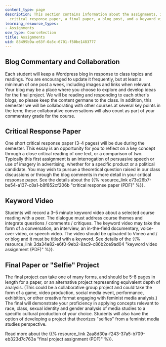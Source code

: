 ```yaml
---
content_type: page
description: This section contains information about the assignments, including a
  critical response paper, a final paper, a blog post, and a keyword video.
learning_resource_types:
- Assignments
ocw_type: CourseSection
title: Assignments
uid: 88499b9a-e63f-0a5c-6701-f50be1483777
---
```


Blog Commentary and Collaboration
---------------------------------

Each student will keep a Wordpress blog in response to class topics and readings. You are encouraged to update it frequently, but at least a minimum of one post a week, including images and links when relevant. Your blog may be a place where you choose to explore and develop ideas for the final project. We will be reading and responding to each other's blogs, so please keep the content germane to the class. In addition, this semester we will be collaborating with other courses at several key points in the term; these collaborative conversations will also count as part of your commentary grade for the course.

Critical Response Paper
-----------------------

One short critical response paper (3–4 pages) will be due during the semester. This essay is an opportunity for you to reflect on a key concept through a close critical reading of one text, or a comparison of two. Typically this first assignment is an interrogation of persuasive speech or use of imagery in advertising, whether for a specific product or a political candidate. You may wish to pursue a theoretical question raised in our class discussions or through the blog comments in more detail in your critical response paper. See the details about the {{% resource_link e73e26b7-be54-a137-c8a1-b8f852cf206b "critical response paper (PDF)" %}}.

Keyword Video
-------------

Students will record a 3–5 minute keyword video about a selected course reading with a peer. The dialogue must address course themes and integrate questions / comments / critiques. The keyword video may take the form of a conversation, an interview, an in-the-field documentary, voice-over video, or speech video. The video should be uploaded to Vimeo and / or blog and it must be titled with a keyword. See details of the {{% resource_link 3da34e82-e6f0-9eb2-8ac9-c86b2ce9ad04 "keyword video assignment (PDF)" %}}.

Final Paper or "Selfie" Project
-------------------------------

The final project can take one of many forms, and should be 5-8 pages in length for a paper, or an alternative project representing equivalent depth of analysis. (This could be a collaborative group project and could take the form of a game, video production, social media event, performance, exhibition, or other creative format engaging with feminist media analysis.) The final will demonstrate your proficiency in applying concepts relevant to race, class, sexual identity and gender analysis of media studies to a specific cultural production of your choice. Students will also have the option of developing a project that theorizes "selfies" from a feminist media studies perspective.

Read more about the {{% resource_link 2aa8d30a-f243-37a5-b709-eb323d7c763a "final project assignment (PDF)" %}}.